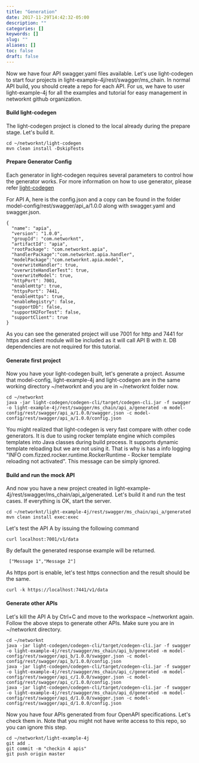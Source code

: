 ```yaml
---
title: "Generation"
date: 2017-11-29T14:42:32-05:00
description: ""
categories: []
keywords: []
slug: ""
aliases: []
toc: false
draft: false
---
```



Now we have four API swagger.yaml files available. Let's use light-codegen
to start four projects in light-example-4j/rest/swagger/ms_chain. In normal API build, 
you should create a repo for each API. For us, we have to user light-example-4j for all 
the examples and tutorial for easy management in networknt github organization.

#### Build light-codegen

The light-codegen project is cloned to the local already during the prepare stage. Let's 
build it.

```
cd ~/networknt/light-codegen
mvn clean install -DskipTests
```

#### Prepare Generator Config

Each generator in light-codegen requires several parameters to control how the generator
works. For more information on how to use generator, please refer [light-codegen][]

For API A, here is the config.json and a copy can be found in the folder 
model-config/rest/swagger/api_a/1.0.0 along with swagger.yaml and swagger.json. 

```
{
  "name": "apia",
  "version": "1.0.0",
  "groupId": "com.networknt",
  "artifactId": "apia",
  "rootPackage": "com.networknt.apia",
  "handlerPackage":"com.networknt.apia.handler",
  "modelPackage":"com.networknt.apia.model",
  "overwriteHandler": true,
  "overwriteHandlerTest": true,
  "overwriteModel": true,
  "httpPort": 7001,
  "enableHttp": true,
  "httpsPort": 7441,
  "enableHttps": true,
  "enableRegistry": false,
  "supportDb": false,
  "supportH2ForTest": false,
  "supportClient": true
}
```
As you can see the generated project will use 7001 for http and 7441 for https and client 
module will be included as it will call API B with it. DB dependencies are not required for 
this tutorial.


#### Generate first project

Now you have your light-codegen built, let's generate a project. Assume that model-config, 
light-example-4j and light-codegen are in the same working directory ~/networknt and you are 
in ~/networknt folder now.

```
cd ~/networknt
java -jar light-codegen/codegen-cli/target/codegen-cli.jar -f swagger -o light-example-4j/rest/swagger/ms_chain/api_a/generated -m model-config/rest/swagger/api_a/1.0.0/swagger.json -c model-config/rest/swagger/api_a/1.0.0/config.json
```

You might realized that light-codegen is very fast compare with other code generators. It is 
due to using rocker template engine which compiles templates into Java classes during build 
process. It supports dynamic template reloading but we are not using it. That is why is has
a info logging "INFO com.fizzed.rocker.runtime.RockerRuntime - Rocker template reloading not 
activated". This message can be simply ignored. 


#### Build and run the mock API

And now you have a new project created in light-example-4j/rest/swagger/ms_chain/api_a/generated. 
Let's build it and run the test cases. If everything is OK, start the server.

```
cd ~/networknt/light-example-4j/rest/swagger/ms_chain/api_a/generated
mvn clean install exec:exec
```

Let's test the API A by issuing the following command
```
curl localhost:7001/v1/data
```

By default the generated response example will be returned. 

```
 ["Message 1","Message 2"]
```

As https port is enable, let's test https connection and the result should be the same.

```
curl -k https://localhost:7441/v1/data
```


#### Generate other APIs

Let's kill the API A by Ctrl+C and move to the workspace ~/networknt again. Follow the above steps 
to generate other APIs. Make sure you are in ~/networknt directory.

```
cd ~/networknt
java -jar light-codegen/codegen-cli/target/codegen-cli.jar -f swagger -o light-example-4j/rest/swagger/ms_chain/api_b/generated -m model-config/rest/swagger/api_b/1.0.0/swagger.json -c model-config/rest/swagger/api_b/1.0.0/config.json
java -jar light-codegen/codegen-cli/target/codegen-cli.jar -f swagger -o light-example-4j/rest/swagger/ms_chain/api_c/generated -m model-config/rest/swagger/api_c/1.0.0/swagger.json -c model-config/rest/swagger/api_c/1.0.0/config.json
java -jar light-codegen/codegen-cli/target/codegen-cli.jar -f swagger -o light-example-4j/rest/swagger/ms_chain/api_d/generated -m model-config/rest/swagger/api_d/1.0.0/swagger.json -c model-config/rest/swagger/api_d/1.0.0/config.json
```

Now you have four APIs generated from four OpenAPI specifications. Let's check
them in. Note that you might not have write access to this repo, so you can ignore
this step. 

```
cd ~/networknt/light-example-4j
git add .
git commit -m "checkin 4 apis"
git push origin master
```


[light-codegen]: /tool/light-codegen/
